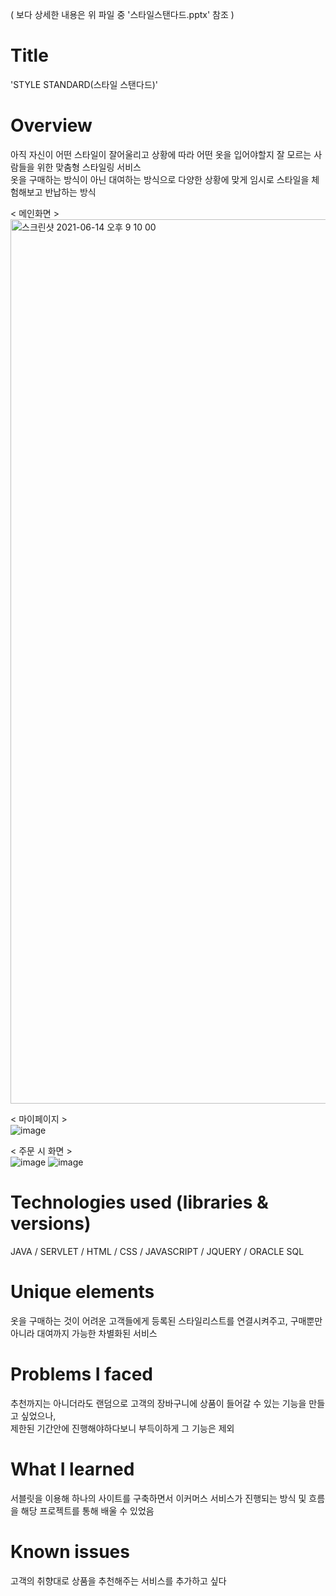 ( 보다 상세한 내용은 위 파일 중 '스타일스탠다드.pptx' 참조 )

# Title

'STYLE STANDARD(스타일 스탠다드)' 


# Overview

아직 자신이 어떤 스타일이 잘어울리고 상황에 따라 어떤 옷을 입어야할지 잘 모르는 사람들을 위한 맞춤형 스타일링 서비스<br>
옷을 구매하는 방식이 아닌 대여하는 방식으로 다양한 상황에 맞게 임시로 스타일을 체험해보고 반납하는 방식

< 메인화면 >
<img width="1415" alt="스크린샷 2021-06-14 오후 9 10 00" src="https://user-images.githubusercontent.com/68534487/121895312-0ab0a980-cd5b-11eb-9973-f6a9fb2bd443.png">


< 마이페이지 >
<br>
![image](https://user-images.githubusercontent.com/68534487/121905046-b4e0ff00-cd64-11eb-87b0-0f7bbaf350cc.png)

< 주문 시 화면 >
<br>
![image](https://user-images.githubusercontent.com/68534487/121905530-359ffb00-cd65-11eb-8e61-67bf2132052a.png) ![image](https://user-images.githubusercontent.com/68534487/121907400-fbcff400-cd66-11eb-9bb5-32a07b35884b.png)


# Technologies used (libraries & versions)

JAVA / SERVLET / HTML / CSS / JAVASCRIPT / JQUERY / ORACLE SQL

# Unique elements

옷을 구매하는 것이 어려운 고객들에게 등록된 스타일리스트를 연결시켜주고, 구매뿐만 아니라 대여까지 가능한 차별화된 서비스

# Problems I faced

추천까지는 아니더라도 랜덤으로 고객의 장바구니에 상품이 들어갈 수 있는 기능을 만들고 싶었으나, 
<br>제한된 기간안에 진행해야하다보니 부득이하게 그 기능은 제외

# What I learned

서블릿을 이용해 하나의 사이트를 구축하면서 이커머스 서비스가 진행되는 방식 및 흐름을 해당 프로젝트를 통해 배울 수 있었음

# Known issues

고객의 취향대로 상품을 추천해주는 서비스를 추가하고 싶다

